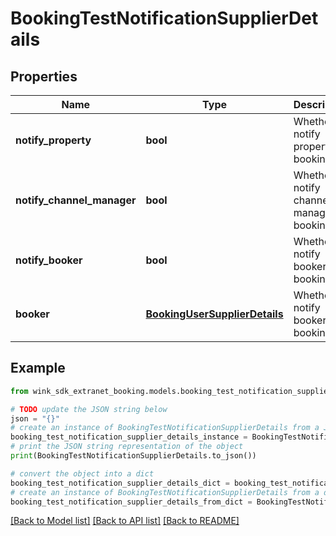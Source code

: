 # BookingTestNotificationSupplierDetails


## Properties

Name | Type | Description | Notes
------------ | ------------- | ------------- | -------------
**notify_property** | **bool** | Whether to notify property of booking | [optional] 
**notify_channel_manager** | **bool** | Whether to notify channel manager of booking | [optional] 
**notify_booker** | **bool** | Whether to notify booker of booking | [optional] 
**booker** | [**BookingUserSupplierDetails**](BookingUserSupplierDetails.md) | Whether to notify booker of booking | [optional] 

## Example

```python
from wink_sdk_extranet_booking.models.booking_test_notification_supplier_details import BookingTestNotificationSupplierDetails

# TODO update the JSON string below
json = "{}"
# create an instance of BookingTestNotificationSupplierDetails from a JSON string
booking_test_notification_supplier_details_instance = BookingTestNotificationSupplierDetails.from_json(json)
# print the JSON string representation of the object
print(BookingTestNotificationSupplierDetails.to_json())

# convert the object into a dict
booking_test_notification_supplier_details_dict = booking_test_notification_supplier_details_instance.to_dict()
# create an instance of BookingTestNotificationSupplierDetails from a dict
booking_test_notification_supplier_details_from_dict = BookingTestNotificationSupplierDetails.from_dict(booking_test_notification_supplier_details_dict)
```
[[Back to Model list]](../README.md#documentation-for-models) [[Back to API list]](../README.md#documentation-for-api-endpoints) [[Back to README]](../README.md)


